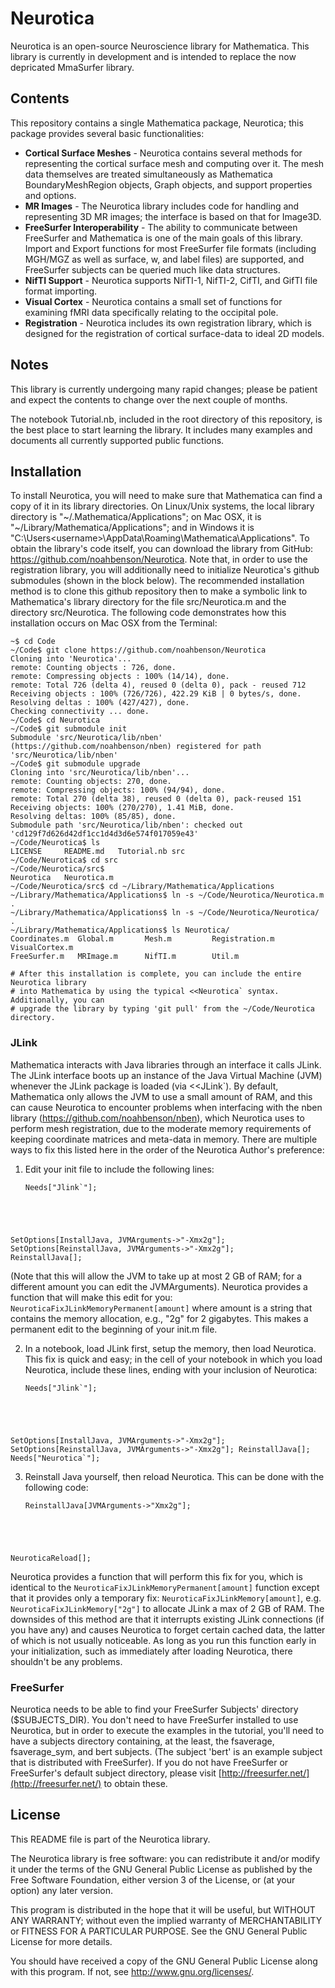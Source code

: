 # Neurotica ####################################################################

Neurotica is an open-source Neuroscience library for Mathematica. This library
is currently in development and is intended to replace the now depricated 
MmaSurfer library.

## Contents ####################################################################

This repository contains a single Mathematica package, Neurotica; this package
provides several basic functionalities:
 * **Cortical Surface Meshes** - Neurotica contains several methods for 
   representing the cortical surface mesh and computing over it. The mesh data
   themselves are treated simultaneously as Mathematica BoundaryMeshRegion 
   objects, Graph objects, and support properties and options.
 * **MR Images** - The Neurotica library includes code for handling and
   representing 3D MR images; the interface is based on that for Image3D.
 * **FreeSurfer Interoperability** - The ability to communicate between 
   FreeSurfer and Mathematica is one of the main goals of this library. Import
   and Export functions for most FreeSurfer file formats (including MGH/MGZ as
   well as surface, w, and label files) are supported, and FreeSurfer subjects
   can be queried much like data structures.
 * **NifTI Support** - Neurotica supports NifTI-1, NifTI-2, CifTI, and GifTI
   file format importing.
 * **Visual Cortex** - Neurotica contains a small set of functions for examining
   fMRI data specifically relating to the occipital pole.
 * **Registration** - Neurotica includes its own registration library, which
   is designed for the registration of cortical surface-data to ideal 2D models.


## Notes #######################################################################

This library is currently undergoing many rapid changes; please be patient and 
expect the contents to change over the next couple of months.

The notebook Tutorial.nb, included in the root directory of this repository, is
the best place to start learning the library. It includes many examples and
documents all currently supported public functions.

## Installation ################################################################

To install Neurotica, you will need to make sure that Mathematica can
find a copy of it in its library directories. On Linux/Unix systems,
the local library directory is "~/.Mathematica/Applications"; on Mac
OSX, it is "~/Library/Mathematica/Applications"; and in Windows it is
"C:\Users\<username>\AppData\Roaming\Mathematica\Applications". To
obtain the library's code itself, you can download the library from
GitHub: https://github.com/noahbenson/Neurotica. Note that, in order
to use the registration library, you will additionally need to
initialize Neurotica's github submodules (shown in the block
below). The recommended installation method is to clone this github
repository then to make a symbolic link to Mathematica's library
directory for the file src/Neurotica.m and the directory
src/Neurotica. The following code demonstrates how this installation
occurs on Mac OSX from the Terminal:

    ~$ cd Code
    ~/Code$ git clone https://github.com/noahbenson/Neurotica
    Cloning into 'Neurotica'...
    remote: Counting objects : 726, done.
    remote: Compressing objects : 100% (14/14), done.
    remote: Total 726 (delta 4), reused 0 (delta 0), pack - reused 712
    Receiving objects : 100% (726/726), 422.29 KiB | 0 bytes/s, done.
    Resolving deltas : 100% (427/427), done.
    Checking connectivity ... done.
    ~/Code$ cd Neurotica
    ~/Code$ git submodule init
    Submodule 'src/Neurotica/lib/nben' (https://github.com/noahbenson/nben) registered for path 'src/Neurotica/lib/nben'
    ~/Code$ git submodule upgrade
    Cloning into 'src/Neurotica/lib/nben'...
    remote: Counting objects: 270, done.
    remote: Compressing objects: 100% (94/94), done.
    remote: Total 270 (delta 38), reused 0 (delta 0), pack-reused 151
    Receiving objects: 100% (270/270), 1.41 MiB, done.
    Resolving deltas: 100% (85/85), done.
    Submodule path 'src/Neurotica/lib/nben': checked out 'cd129f7d626d42df1cc1d4d3d6e574f017059e43'
    ~/Code/Neurotica$ ls
    LICENSE     README.md   Tutorial.nb src
    ~/Code/Neurotica$ cd src
    ~/Code/Neurotica/src$ 
    Neurotica   Neurotica.m
    ~/Code/Neurotica/src$ cd ~/Library/Mathematica/Applications
    ~/Library/Mathematica/Applications$ ln -s ~/Code/Neurotica/Neurotica.m .
    ~/Library/Mathematica/Applications$ ln -s ~/Code/Neurotica/Neurotica/ .
    ~/Library/Mathematica/Applications$ ls Neurotica/
    Coordinates.m  Global.m       Mesh.m         Registration.m VisualCortex.m
    FreeSurfer.m   MRImage.m      NifTI.m        Util.m
    
    # After this installation is complete, you can include the entire Neurotica library
    # into Mathematica by using the typical <<Neurotica` syntax. Additionally, you can
    # upgrade the library by typing 'git pull' from the ~/Code/Neurotica directory.

### JLink ######################################################################

Mathematica interacts with Java libraries through an interface it calls
JLink. The JLink interface boots up an instance of the Java Virtual Machine
(JVM) whenever the JLink package is loaded (via <<JLink`). By default,
Mathematica only allows the JVM to use a small amount of RAM, and this can cause
Neurotica to encounter problems when interfacing with the nben library
(https://github.com/noahbenson/nben), which Neurotica uses to perform mesh
registration, due to the moderate memory requirements of keeping coordinate
matrices and meta-data in memory. There are multiple ways to fix this listed
here in the order of the Neurotica Author's preference:

1. Edit your init file to include the following lines:
   
   <pre><code>Needs["Jlink`"];
SetOptions[InstallJava, JVMArguments->"-Xmx2g"];
SetOptions[ReinstallJava, JVMArguments->"-Xmx2g"];
ReinstallJava[];</code></pre>

   (Note that this will allow the JVM to take up at most 2 GB of RAM; for a
   different amount you can edit the JVMArguments).  Neurotica provides a
   function that will make this edit for you:
   `NeuroticaFixJLinkMemoryPermanent[amount]` where amount is a string that
   contains the memory allocation, e.g., "2g" for 2 gigabytes. This makes a
   permanent edit to the beginning of your init.m file.

2. In a notebook, load JLink first, setup the memory, then load Neurotica. This
   fix is quick and easy; in the cell of your notebook in which you load Neurotica,
   include these lines, ending with your inclusion of Neurotica:
   
   <pre><code>Needs["Jlink`"];
SetOptions[InstallJava, JVMArguments->"-Xmx2g"];
SetOptions[ReinstallJava, JVMArguments->"-Xmx2g"];
ReinstallJava[];
Needs["Neurotica`"];</code></pre>

3. Reinstall Java yourself, then reload Neurotica. This can be done with the
   following code:
   
   <pre><code>ReinstallJava[JVMArguments->"Xmx2g"];
NeuroticaReload[];</code></pre>

   Neurotica provides a function that will perform this fix for you, which is
   identical to the `NeuroticaFixJLinkMemoryPermanent[amount]` function except
   that it provides only a temporary fix: `NeuroticaFixJLinkMemory[amount]`,
   e.g. `NeuroticaFixJLinkMemory["2g"]` to allocate JLink a max of 2 GB of
   RAM. The downsides of this method are that it interrupts existing JLink
   connections (if you have any) and causes Neurotica to forget certain cached
   data, the latter of which is not usually noticeable. As long as you run this
   function early in your initialization, such as immediately after loading
   Neurotica, there shouldn't be any problems.

### FreeSurfer #################################################################

Neurotica needs to be able to find your FreeSurfer Subjects' directory
($SUBJECTS_DIR).  You don't need to have FreeSurfer installed to use Neurotica,
but in order to execute the examples in the tutorial, you'll need to have a
subjects directory containing, at the least, the fsaverage, fsaverage_sym, and
bert subjects. (The subject 'bert' is an example subject that is distributed
with FreeSurfer). If you do not have FreeSurfer or FreeSurfer's default subject
directory, please visit [http://freesurfer.net/](http://freesurfer.net/) to
obtain these.

## License #####################################################################

This README file is part of the Neurotica library.

The Neurotica library is free software: you can redistribute it and/or
modify it under the terms of the GNU General Public License as
published by the Free Software Foundation, either version 3 of the
License, or (at your option) any later version.

This program is distributed in the hope that it will be useful, but
WITHOUT ANY WARRANTY; without even the implied warranty of
MERCHANTABILITY or FITNESS FOR A PARTICULAR PURPOSE.  See the GNU
General Public License for more details.

You should have received a copy of the GNU General Public License
along with this program.  If not, see <http://www.gnu.org/licenses/>.
